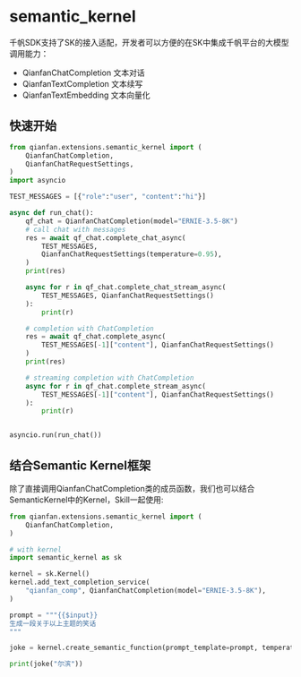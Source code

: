 # semantic_kernel

千帆SDK支持了SK的接入适配，开发者可以方便的在SK中集成千帆平台的大模型调用能力：
- QianfanChatCompletion 文本对话
- QianfanTextCompletion 文本续写
- QianfanTextEmbedding 文本向量化

## 快速开始
```python
from qianfan.extensions.semantic_kernel import (
    QianfanChatCompletion,
    QianfanChatRequestSettings,
)
import asyncio

TEST_MESSAGES = [{"role":"user", "content":"hi"}]

async def run_chat():
    qf_chat = QianfanChatCompletion(model="ERNIE-3.5-8K")
    # call chat with messages
    res = await qf_chat.complete_chat_async(
        TEST_MESSAGES,
        QianfanChatRequestSettings(temperature=0.95),
    )
    print(res)

    async for r in qf_chat.complete_chat_stream_async(
        TEST_MESSAGES, QianfanChatRequestSettings()
    ):
        print(r)

    # completion with ChatCompletion
    res = await qf_chat.complete_async(
        TEST_MESSAGES[-1]["content"], QianfanChatRequestSettings()
    )
    print(res)

    # streaming completion with ChatCompletion
    async for r in qf_chat.complete_stream_async(
        TEST_MESSAGES[-1]["content"], QianfanChatRequestSettings()
    ):
        print(r)


asyncio.run(run_chat())
```

## 结合Semantic Kernel框架
除了直接调用QianfanChatCompletion类的成员函数，我们也可以结合SemanticKernel中的Kernel，Skill一起使用:

```python
from qianfan.extensions.semantic_kernel import (
    QianfanChatCompletion,
)

# with kernel
import semantic_kernel as sk

kernel = sk.Kernel()
kernel.add_text_completion_service(
    "qianfan_comp", QianfanChatCompletion(model="ERNIE-3.5-8K"),
)

prompt = """{{$input}}
生成一段关于以上主题的笑话
"""

joke = kernel.create_semantic_function(prompt_template=prompt, temperature=0.2, top_p=0.5)

print(joke("尔滨"))
```